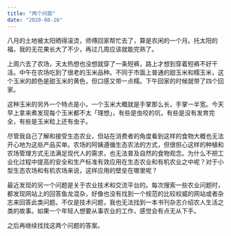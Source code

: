 ```yaml
---
title: "两个问题"
date: "2020-08-26"
---
```


八月的土地被太阳晒得滚烫，师傅回家帮忙去了，算是农闲的一个月。托太阳的福，我的无花果长大了不少，再过几周应该就能完熟了。  
  
上周六去了农场，天太热想也没想就穿了一条短裤，路上才想到穿着短裤不好干活。中午在农场吃到了很老的玉米品种。不同于市面上普通的甜玉米和糯玉米，这个玉米的颜色是甜玉米的黄色，但口感又带一点糯。下午回家的时候就带了四个回家。  
  
这种玉米的另外一个特点是小，一个玉米大概就是手掌那么长，手掌一半宽。今天早上拿来煮发现每个玉米都不太「理想」，有些是虫咬的坑，有些是没有发育完全，有些是玉米粒上还有虫子。  
  
尽管我自己了解和接受生态农业，但站在消费者的角度看到这样的食物大概也无法开心地为这些产品买单。农场的阿姨遵循生态农法的方式，但很担心这样的种植和农场管理方式无法满足现代人的需求，也无法普及自然的食物观念。为什么不把工业化过程中提高的安全和生产标准有效应用在生态农业和有机农业之中呢？对于小型生态农场和有机农场来说，这样应用的壁垒在哪里呢？  
  
最近发现的另一个问题是关于农业技术和交流平台的。每次搜索一些农业问题时，都发现网站上的回答鱼龙混杂，好像也没有找到一个规范的比较权威的网站或者杂志来回答此类问题。不仅是技术问题，我也无法找到一本书刊杂志介绍农人生活之类的故事。如果一个年轻人想要从事农业的工作，感觉会有点无从下手。  
  
之后再继续找找这两个问题的答案。
